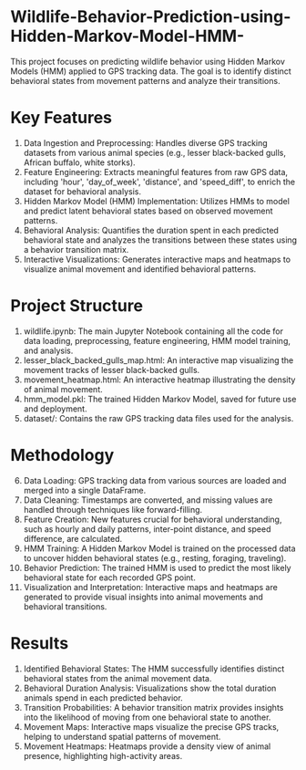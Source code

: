 # Wildlife-Behavior-Prediction-using-Hidden-Markov-Model-HMM-

This project focuses on predicting wildlife behavior using Hidden Markov Models (HMM) applied to GPS tracking data. The goal is to identify distinct behavioral states from movement patterns and analyze their transitions.

# Key Features

1. Data Ingestion and Preprocessing: Handles diverse GPS tracking datasets from various animal species (e.g., lesser black-backed gulls, African buffalo, white storks).
2. Feature Engineering: Extracts meaningful features from raw GPS data, including 'hour', 'day_of_week', 'distance', and 'speed_diff', to enrich the dataset for behavioral analysis.
3. Hidden Markov Model (HMM) Implementation: Utilizes HMMs to model and predict latent behavioral states based on observed movement patterns.
4. Behavioral Analysis: Quantifies the duration spent in each predicted behavioral state and analyzes the transitions between these states using a behavior transition matrix.
5. Interactive Visualizations: Generates interactive maps and heatmaps to visualize animal movement and identified behavioral patterns.
   
# Project Structure

1. wildlife.ipynb: The main Jupyter Notebook containing all the code for data loading, preprocessing, feature engineering, HMM model training, and analysis.
2. lesser_black_backed_gulls_map.html: An interactive map visualizing the movement tracks of lesser black-backed gulls.
3. movement_heatmap.html: An interactive heatmap illustrating the density of animal movement.
4. hmm_model.pkl: The trained Hidden Markov Model, saved for future use and deployment.
5. dataset/:  Contains the raw GPS tracking data files used for the analysis.
   
# Methodology
6. Data Loading: GPS tracking data from various sources are loaded and merged into a single DataFrame.
7. Data Cleaning: Timestamps are converted, and missing values are handled through techniques like forward-filling.
8. Feature Creation: New features crucial for behavioral understanding, such as hourly and daily patterns, inter-point distance, and speed difference, are calculated.
9. HMM Training: A Hidden Markov Model is trained on the processed data to uncover hidden behavioral states (e.g., resting, foraging, traveling).
10. Behavior Prediction: The trained HMM is used to predict the most likely behavioral state for each recorded GPS point.
11. Visualization and Interpretation: Interactive maps and heatmaps are generated to provide visual insights into animal movements and behavioral transitions.
    
# Results
1. Identified Behavioral States: The HMM successfully identifies distinct behavioral states from the animal movement data.
2. Behavioral Duration Analysis: Visualizations show the total duration animals spend in each predicted behavior.
3. Transition Probabilities: A behavior transition matrix provides insights into the likelihood of moving from one behavioral state to another.
4. Movement Maps: Interactive maps visualize the precise GPS tracks, helping to understand spatial patterns of movement.
5. Movement Heatmaps: Heatmaps provide a density view of animal presence, highlighting high-activity areas.
